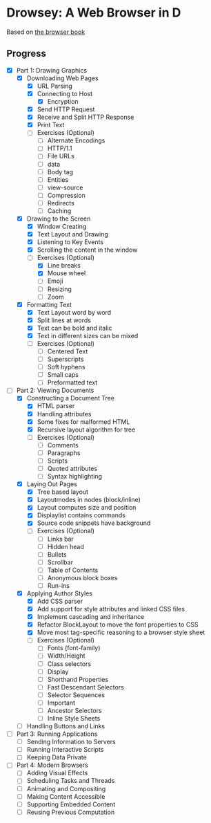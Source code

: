 # Drowsey: A Web Browser in D

Based on [the browser book](https://browser.engineering/)

## Progress

- [x] Part 1: Drawing Graphics
  - [X] Downloading Web Pages
    - [X] URL Parsing
    - [X] Connecting to Host
      - [x] Encryption
    - [X] Send HTTP Request
    - [X] Receive and Split HTTP Response
    - [X] Print Text
    - [ ] Exercises (Optional)
      - [ ] Alternate Encodings
      - [ ] HTTP/1.1
      - [ ] File URLs
      - [ ] data
      - [ ] Body tag
      - [ ] Entities
      - [ ] view-source
      - [ ] Compression
      - [ ] Redirects
      - [ ] Caching
  - [x] Drawing to the Screen
    - [x] Window Creating
    - [x] Text Layout and Drawing
    - [x] Listening to Key Events
    - [x] Scrolling the content in the window
    - [ ] Exercises (Optional)
      - [x] Line breaks
      - [x] Mouse wheel
      - [ ] Emoji
      - [ ] Resizing
      - [ ] Zoom
  - [x] Formatting Text
    - [x] Text Layout word by word
    - [x] Split lines at words
    - [x] Text can be bold and italic
    - [x] Text in different sizes can be mixed
    - [ ] Exercises (Optional)
      - [ ] Centered Text
      - [ ] Superscripts
      - [ ] Soft hyphens
      - [ ] Small caps
      - [ ] Preformatted text
- [ ] Part 2: Viewing Documents
  - [x] Constructing a Document Tree
    - [x] HTML parser
    - [x] Handling attributes
    - [x] Some fixes for malformed HTML
    - [x] Recursive layout algorithm for tree
    - [ ] Exercises (Optional)
      - [ ] Comments
      - [ ] Paragraphs
      - [ ] Scripts
      - [ ] Quoted attributes
      - [ ] Syntax highlighting
  - [x] Laying Out Pages
    - [x] Tree based layout
    - [x] Layoutmodes in nodes (block/inline)
    - [x] Layout computes size and position
    - [x] Displaylist contains commands
    - [x] Source code snippets have background
    - [ ] Exercises (Optional)
      - [ ] Links bar
      - [ ] Hidden head
      - [ ] Bullets
      - [ ] Scrollbar
      - [ ] Table of Contents
      - [ ] Anonymous block boxes
      - [ ] Run-ins
  - [x] Applying Author Styles
    - [x] Add CSS parser
    - [x] Add support for style attributes and linked CSS files
    - [x] Implement cascading and inheritance
    - [x] Refactor BlockLayout to move the font properties to CSS
    - [x] Move most tag-specific reasoning to a browser style sheet
    - [ ] Exercises (Optional)
      - [ ] Fonts (font-family)
      - [ ] Width/Height
      - [ ] Class selectors
      - [ ] Display
      - [ ] Shorthand Properties
      - [ ] Fast Descendant Selectors
      - [ ] Selector Sequences
      - [ ] Important
      - [ ] Ancestor Selectors
      - [ ] Inline Style Sheets
  - [ ] Handling Buttons and Links
- [ ] Part 3: Running Applications
  - [ ] Sending Information to Servers
  - [ ] Running Interactive Scripts
  - [ ] Keeping Data Private
- [ ] Part 4: Modern Browsers
  - [ ] Adding Visual Effects
  - [ ] Scheduling Tasks and Threads
  - [ ] Animating and Compositing
  - [ ] Making Content Accessible
  - [ ] Supporting Embedded Content
  - [ ] Reusing Previous Computation
